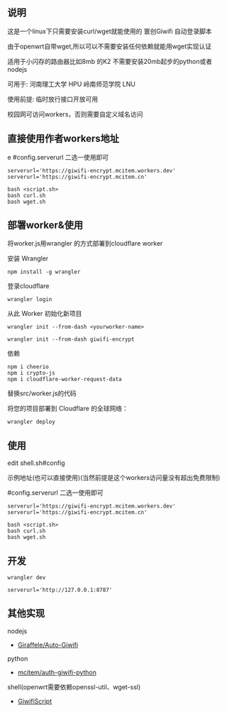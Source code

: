 ## 说明
这是一个linux下只需要安装curl/wget就能使用的 寰创Giwifi 自动登录脚本

由于openwrt自带wget,所以可以不需要安装任何依赖就能用wget实现认证

适用于小闪存的路由器比如8mb 的K2 不需要安装20mb起步的python或者nodejs

可用于: 河南理工大学 HPU
       岭南师范学院 LNU

使用前提: 临时放行接口开放可用

校园网可访问workers，否则需要自定义域名访问
## 直接使用作者workers地址
e
#config.serverurl 二选一使用即可
```
serverurl='https://giwifi-encrypt.mcitem.workers.dev'
serverurl='https://giwifi-encrypt.mcitem.cn'
```
```
bash <script.sh>
bash curl.sh
bash wget.sh
```
## 部署worker&使用
将worker.js用wrangler 的方式部署到cloudflare worker

安装 Wrangler
```
npm install -g wrangler
```
登录cloudflare
```
wrangler login
```
从此 Worker 初始化新项目
```
wrangler init --from-dash <yourworker-name>
```
```
wrangler init --from-dash giwifi-encrypt
```
依赖
```
npm i cheerio
npm i crypto-js
npm i cloudflare-worker-request-data
```

替换src/worker.js的代码

将您的项目部署到 Cloudflare 的全球网络：
```
wrangler deploy
```

## 使用


edit shell.sh#config 

示例地址(也可以直接使用)(当然前提是这个workers访问量没有超出免费限制)

#config.serverurl 二选一使用即可
```
serverurl='https://giwifi-encrypt.mcitem.workers.dev'
serverurl='https://giwifi-encrypt.mcitem.cn'
```
```
bash <script.sh>
bash curl.sh
bash wget.sh
```


## 开发
```
wrangler dev
```
```
serverurl='http://127.0.0.1:8787'
```

## 其他实现
nodejs
- [Giraffele/Auto-Giwifi](https://github.com/GiraffeLe/Auto-Giwifi)

python
- [mcitem/auth-giwifi-python](https://github.com/mcitem/auto-giwifi-python)

shell(openwrt需要依赖openssl-util、wget-ssl)
- [GiwifiScript](https://github.com/GiraffeLe/GiwifiScript)
